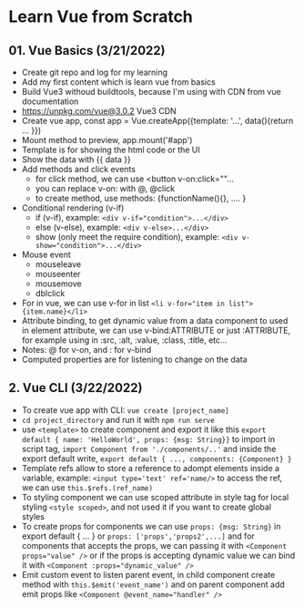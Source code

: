 # Learn Vue from Scratch

## 01. Vue Basics (3/21/2022)

- Create git repo and log for my learning
- Add my first content which is learn vue from basics
- Build Vue3 withoud buildtools, because I'm using with CDN from vue documentation
- <https://unpkg.com/vue@3.0.2> Vue3 CDN
- Create vue app, const app = Vue.createApp({template: '...', data(){return ... }})
- Mount method to preview, app.mount('#app')
- Template is for showing the html code or the UI
- Show the data with {{ data }}
- Add methods and click events
  - for click method, we can use <button v-on:click=""...
  - you can replace v-on: with @, @click
  - to create method, use methods: {functionName(){}, .... }
- Conditional rendering (v-if)
  - if (v-if), example: `<div v-if="condition">...</div>`
  - else (v-else), example: `<div v-else>...</div>`
  - show (only meet the require condition), example: `<div v-show="condition">...</div>`
- Mouse event
  - mouseleave
  - mouseenter
  - mousemove
  - dblclick
- For in vue, we can use v-for in list `<li v-for="item in list">{item.name}</li>`
- Attribute binding, to get dynamic value from a data component to used in element attribute, we can use v-bind:ATTRIBUTE or just :ATTRIBUTE, for example using in :src, :alt, :value, :class, :title, etc...
- Notes: @ for v-on, and : for v-bind
- Computed properties are for listening to change on the data

## 2. Vue CLI (3/22/2022)

- To create vue app with CLI: `vue create [project_name]`
- `cd project_directory` and run it with `npm run serve`
- use `<template>` to create component and export it like this `export default { name: 'HelloWorld', props: {msg: String}}` to import in script tag, `import Component from './components/..'` and inside the export default write, `export default { ..., components: {Component} }`
- Template refs allow to store a reference to adompt elements inside a variable, example: `<input type='text' ref='name/>` to access the ref, we can use `this.$refs.(ref_name)`
- To styling component we can use scoped attribute in style tag for local styling `<style scoped>`, and not used it if you want to create global styles
- To create props for components we can use `props: {msg: String}` in export default { ... } or `props: ['props','props2',...]` and for components that accepts the props, we can passing it with `<Component props="value" />` or if the props is accepting dynamic value we can bind it with `<Component :props="dynamic_value" />`
- Emit custom event to listen parent event, in child component create method with `this.$emit('event_name')` and on parent component add emit props like `<Component @event_name="handler" />`
